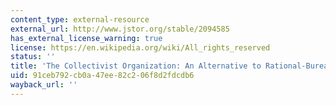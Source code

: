 ```yaml
---
content_type: external-resource
external_url: http://www.jstor.org/stable/2094585
has_external_license_warning: true
license: https://en.wikipedia.org/wiki/All_rights_reserved
status: ''
title: 'The Collectivist Organization: An Alternative to Rational-Bureaucratic Models'
uid: 91ceb792-cb0a-47ee-82c2-06f8d2fdcdb6
wayback_url: ''
---
```

